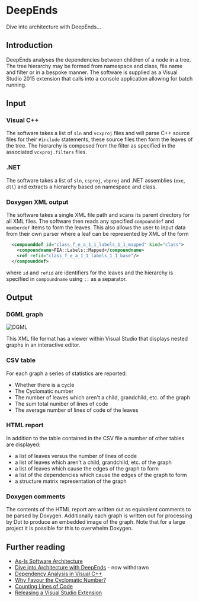 # DeepEnds

Dive into architecture with DeepEnds...

## Introduction
DeepEnds analyses the dependencies between children of a node in a tree. 
The tree hierarchy may be formed from namespace and class, file name and filter or in a bespoke manner. 
The software is supplied as a Visual Studio 2015 extension that calls into a console application allowing for batch running.

## Input

### Visual C++
The software takes a list of `sln` and `vcxproj` files and will parse C++ source files for their `#include` statements, 
these source files then form the leaves of the tree. 
The hierarchy is composed from the filter as specified in the associated `vcxproj.filters` files.

### .NET
The software takes a list of `sln`, `csproj`, `vbproj` and .NET assemblies (`exe`, `dll`) and extracts a hierarchy based on namespace and class.

### Doxygen XML output
The software takes a single XML file path and scans its parent directory for all XML files. 
The software then reads any specified `compounddef` and `memberdef` items to form the leaves. 
This also allows the user to input data from their own parser where a leaf can be represented by XML of the form

```xml
  <compounddef id="class_f_e_a_1_1_labels_1_1_mapped" kind="class">
    <compoundname>FEA::Labels::Mapped</compoundname>
    <ref refid="class_f_e_a_1_1_labels_1_1_base"/>
  </compounddef>
```

where `id` and `refid` are identifiers for the leaves and the hierarchy is specified in `compoundname` using `::` as a separator.

## Output

### DGML graph

![DGML](https://github.com/zebmason/DeepEnds/raw/master/Doc/dgml.png)

This XML file format has a viewer within Visual Studio that displays nested graphs in an interactive editor.

### CSV table

For each graph a series of statistics are reported:

* Whether there is a cycle
* The Cyclomatic number
* The number of leaves which aren't a child, grandchild, etc. of the graph
* The sum total number of lines of code
* The average number of lines of code of the leaves

### HTML report

In addition to the table contained in the CSV file a number of other tables are displayed:

* a list of leaves versus the number of lines of code
* a list of leaves which aren't a child, grandchild, etc. of the graph
* a list of leaves which cause the edges of the graph to form
* a list of the dependencies which cause the edges of the graph to form
* a structure matrix representation of the graph

### Doxygen comments

The contents of the HTML report are written out as equivalent comments to be parsed by Doxygen.
Additionally each graph is written out for processing by Dot to produce an embedded image of the graph.
Note that for a large project it is possible for this to overwhelm Doxygen.

## Further reading
* [As-Is Software Architecture](http://www.codeproject.com/Articles/1098935/As-Is-Software-Architecture)
* [Dive into Architecture with DeepEnds](http://htmlpreview.github.com/?https://github.com/zebmason/DeepEnds/blob/master/Doc/userguide.html) - now withdrawn
* [Dependency Analysis in Visual C++](http://www.codeproject.com/Articles/1137021/Dependency-Analysis-in-Visual-Cplusplus)
* [Why Favour the Cyclomatic Number?](http://www.codeproject.com/Tips/1116433/Why-Favour-the-Cyclomatic-Number)
* [Counting Lines of Code](http://www.codeproject.com/Tips/1136171/Counting-Lines-of-Code)
* [Releasing a Visual Studio Extension](http://www.codeproject.com/Tips/1136303/Releasing-a-Visual-Studio-Extension)
